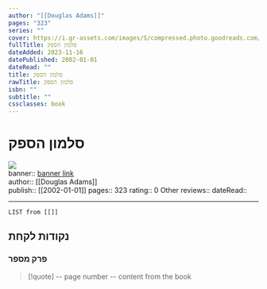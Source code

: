```yaml
---
author: "[[Douglas Adams]]"
pages: "323"
series: ""
cover: https://i.gr-assets.com/images/S/compressed.photo.goodreads.com/books/1637000680l/59632238.jpg
fullTitle: סלמון הספק
dateAdded: 2023-11-16
datePublished: 2002-01-01
dateRead: ""
title: סלמון הספק
rawTitle: סלמון הספק
isbn: ""
subtitle: ""
cssclasses: book
---
```

# סלמון הספק

![](https:&#x2F;&#x2F;i.gr-assets.com&#x2F;images&#x2F;S&#x2F;compressed.photo.goodreads.com&#x2F;books&#x2F;1637000680l&#x2F;59632238.jpg)  
banner:: [banner link](https:&#x2F;&#x2F;i.gr-assets.com&#x2F;images&#x2F;S&#x2F;compressed.photo.goodreads.com&#x2F;books&#x2F;1637000680l&#x2F;59632238.jpg)  
author:: [[Douglas Adams]]  
publish:: [[2002-01-01]]
pages:: 323
rating:: 0 
Other reviews:: 
dateRead:: 

<hr  style="clear:both"/>



```dataview
LIST from [[]]
```

## נקודות לקחת 

### פרק מספר
> [!quote] -- page number -- 
>  content from the book




```